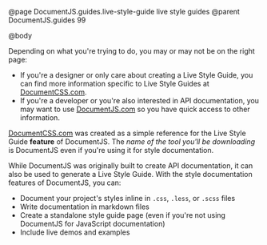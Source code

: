 @page DocumentJS.guides.live-style-guide live style guides
@parent DocumentJS.guides 99

@body

Depending on what you're trying to do, you may or may not be on the right page:

* If you're a designer or only care about creating a Live Style Guide, you can find more information specific to Live Style Guides at [DocumentCSS.com](http://documentcss.com/docs/index.html).
* If you're a developer or you're also interested in API documentation, you may want to use [DocumentJS.com](http://documentjs.com/docs/index.html) so you have quick access to other information.

[DocumentCSS.com](http://documentcss.com) was created as a simple reference for the Live Style Guide **feature** of DocumentJS. The *name of the tool you'll be downloading* is DocumentJS even if you're using it for style documentation.

While DocumentJS was originally built to create API documentation, it can also be used to generate a Live Style Guide. With the style documentation features of DocumentJS, you can:

* Document your project's styles inline in `.css`, `.less`, or `.scss` files
* Write documentation in markdown files
* Create a standalone style guide page (even if you're not using DocumentJS for JavaScript documentation)
* Include live demos and examples